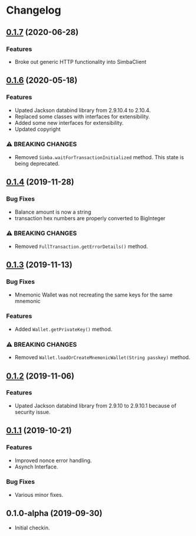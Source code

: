 # Changelog

## [0.1.7](https://github.com/SIMBAChain/libsimba4j/compare/v0.1.6...v0.1.7) (2020-06-28)


### Features

* Broke out generic HTTP functionality into SimbaClient  

## [0.1.6](https://github.com/SIMBAChain/libsimba4j/compare/v0.1.5...v0.1.6) (2020-05-18)


### Features

* Upated Jackson databind library from 2.9.10.4 to 2.10.4.
* Replaced some classes with interfaces for extensibility.
* Added some new interfaces for extensibility.
* Updated copyright  

### ⚠ BREAKING CHANGES

* Removed `Simba.waitForTransactionInitialized` method. This state is being deprecated.

## [0.1.4](https://github.com/SIMBAChain/libsimba4j/compare/v0.1.3...v0.1.4) (2019-11-28)


### Bug Fixes

* Balance amount is now a string
* transaction hex numbers are properly converted to BigInteger


### ⚠ BREAKING CHANGES

* Removed `FullTransaction.getErrorDetails()` method.


## [0.1.3](https://github.com/SIMBAChain/libsimba4j/compare/v0.1.2...v0.1.3) (2019-11-13)


### Bug Fixes

* Mnemonic Wallet was not recreating the same keys for the same mnemonic

### Features

* Added `Wallet.getPrivateKey()` method.


### ⚠ BREAKING CHANGES

* Removed `Wallet.loadOrCreateMnemonicWallet(String passkey)` method.


## [0.1.2](https://github.com/SIMBAChain/libsimba4j/compare/v0.1.1...v0.1.2) (2019-11-06)


### Features

* Upated Jackson databind library from 2.9.10 to 2.9.10.1 because of security issue. 



## [0.1.1](https://github.com/SIMBAChain/libsimba4j/compare/v0.1.0-alpha...v0.1.1) (2019-10-21)


### Features

* Improved nonce error handling.
* Asynch Interface.

### Bug Fixes

* Various minor fixes.



## 0.1.0-alpha (2019-09-30)

* Initial checkin.
